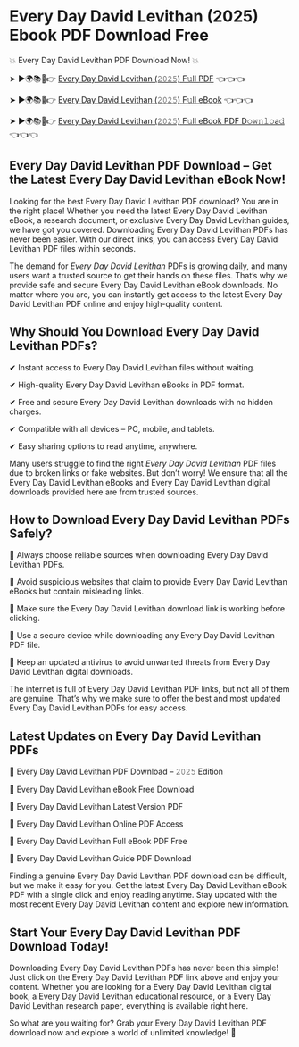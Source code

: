 # Every Day David Levithan (2025) Ebook PDF Download Free

💥 Every Day David Levithan PDF Download Now! 💥

➤ ►🌍📚📱👉 [Every Day David Levithan (𝟸𝟶𝟸𝟻) F𝚞ll PDF](https://getpdf.xyz/every-day-david-levithan) 👈👈👈


➤ ►🌍📚📱👉 [Every Day David Levithan (𝟸𝟶𝟸𝟻) F𝚞ll eBook](https://getpdf.xyz/every-day-david-levithan) 👈👈👈


➤ ►🌍📚📱👉 [Every Day David Levithan (𝟸𝟶𝟸𝟻) F𝚞ll eBook PDF D𝚘𝚠𝚗𝚕𝚘a𝚍](https://getpdf.xyz/every-day-david-levithan) 👈👈👈


## Every Day David Levithan PDF Download – Get the Latest Every Day David Levithan eBook Now!

Looking for the best Every Day David Levithan PDF download? You are in the right place! Whether you need the latest Every Day David Levithan eBook, a research document, or exclusive Every Day David Levithan guides, we have got you covered. Downloading Every Day David Levithan PDFs has never been easier. With our direct links, you can access Every Day David Levithan PDF files within seconds.

The demand for *Every Day David Levithan* PDFs is growing daily, and many users want a trusted source to get their hands on these files. That’s why we provide safe and secure Every Day David Levithan eBook downloads. No matter where you are, you can instantly get access to the latest Every Day David Levithan PDF online and enjoy high-quality content.

## Why Should You Download Every Day David Levithan PDFs?

✔ Instant access to Every Day David Levithan files without waiting.

✔ High-quality Every Day David Levithan eBooks in PDF format.

✔ Free and secure Every Day David Levithan downloads with no hidden charges.

✔ Compatible with all devices – PC, mobile, and tablets.

✔ Easy sharing options to read anytime, anywhere.

Many users struggle to find the right *Every Day David Levithan* PDF files due to broken links or fake websites. But don’t worry! We ensure that all the Every Day David Levithan eBooks and Every Day David Levithan digital downloads provided here are from trusted sources.

## How to Download Every Day David Levithan PDFs Safely?

📌 Always choose reliable sources when downloading Every Day David Levithan PDFs.

📌 Avoid suspicious websites that claim to provide Every Day David Levithan eBooks but contain misleading links.

📌 Make sure the Every Day David Levithan download link is working before clicking.

📌 Use a secure device while downloading any Every Day David Levithan PDF file.

📌 Keep an updated antivirus to avoid unwanted threats from Every Day David Levithan digital downloads.

The internet is full of Every Day David Levithan PDF links, but not all of them are genuine. That’s why we make sure to offer the best and most updated Every Day David Levithan PDFs for easy access.

## Latest Updates on Every Day David Levithan PDFs

🔹 Every Day David Levithan PDF Download – 𝟸𝟶𝟸𝟻 Edition

🔹 Every Day David Levithan eBook Free Download

🔹 Every Day David Levithan Latest Version PDF

🔹 Every Day David Levithan Online PDF Access

🔹 Every Day David Levithan Full eBook PDF Free

🔹 Every Day David Levithan Guide PDF Download

Finding a genuine Every Day David Levithan PDF download can be difficult, but we make it easy for you. Get the latest Every Day David Levithan eBook PDF with a single click and enjoy reading anytime. Stay updated with the most recent Every Day David Levithan content and explore new information.

## Start Your Every Day David Levithan PDF Download Today!

Downloading Every Day David Levithan PDFs has never been this simple! Just click on the Every Day David Levithan PDF link above and enjoy your content. Whether you are looking for a Every Day David Levithan digital book, a Every Day David Levithan educational resource, or a Every Day David Levithan research paper, everything is available right here.

So what are you waiting for? Grab your Every Day David Levithan PDF download now and explore a world of unlimited knowledge! 🚀